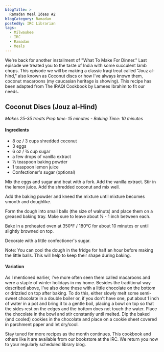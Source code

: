 ```yaml
---
blogTitle: > 
  Ramadan Meal Ideas #2
blogCategory: Ramadan
postedBy: IRC Librarian
tags:
  - Milwaukee
  - IRC
  - Ramadan
  - Meals
---
```

We're back for another installment of "What To Make For Dinner." Last 
episode we treated you to the taste of India with some succulent lamb 
chops. This episode we will be making a classic Iraqi treat called 
"Jouz al-hind," also known as Coconut discs or how I've always known 
them, coconut macaroons (my caucasian heritage is showing). This recipe 
has been adapted from The IRAQI Cookbook by Lamees Ibrahim to fit our 
needs.
<!--more-->

## Coconut Discs (Jouz al-Hind)
*Makes 25-35 treats*
*Prep time: 15 minutes - Baking Time: 10 minutes*

#### Ingredients
* 8 oz / 3 cups shredded coconut
* 3 eggs
* 6 oz / ¾ cup sugar
* a few drops of vanilla extract
* ½ teaspoon baking powder
* 1 teaspoon lemon juice
* Confectioner's sugar (optional)

Mix the eggs and sugar and beat with a fork. Add the vanilla extract. 
Stir in the lemon juice. Add the shredded coconut and mix well.

Add the baking powder and kneed the mixture until mixture becomes smooth 
and doughlike.

Form the dough into small balls (the size of walnuts) and place them on 
a greased baking tray. Make sure to leave about ½ - 1 inch between each.

Bake in a preheated oven at 350°F / 180°C for about 10 minutes or until 
slightly browned on top.

Decorate with a little confectioner's sugar.

Note: You can cool the dough in the fridge for half an hour before 
making the little balls. This will help to keep their shape during baking.

#### Variation
As I mentioned earlier, I've more often seen them called macaroons and 
were a staple of winter holidays in my home. Besides the traditional way 
described above, I've also done these with a little chocolate on the 
bottom or drizzled on top after baking. To do this, either slowly melt 
some semi-sweet chocolate in a double boiler or, if you don't have one, 
put about 1 inch of water in a pot and bring it to a gentle boil, 
placing a bowl on top so that the sides rest on the edges and the bottom 
does not touch the water. Place the chocolate in the bowl and stir 
constantly until melted. Dip the baked (and cooled) cookies in the 
chocolate and place on a cookie sheet covered in parchment paper and let 
dry/cool.

Stay tuned for more recipes as the month continues. This cookbook and 
others like it are available from our bookstore at the IRC. We return 
you now to your regularly scheduled library blog.
